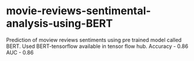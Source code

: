 # movie-reviews-sentimental-analysis-using-BERT

Prediction of moview reviews sentiments using pre trained model called BERT.
Used BERT-tensorflow available in tensor flow hub.
Accuracy - 0.86
AUC - 0.86
